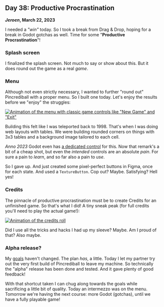 ## Day 38: Productive Procrastination

**_Jeroen_, March 22, 2023**

I needed a _"win"_ today.
So I took a break from Drag & Drop, hoping for a break in Godot gotchas as well.
Time for some "**Productive Procrastination**"!

### Splash screen

I finalized the splash screen.
Not much to say or show about this.
But it does round out the game as a real _game_.

### Menu

Although not even strictly necessary, I wanted to further "round out" Pincrediball with a proper menu.
So I built one today.
Let's enjoy the results before we "enjoy" the struggles:

[![Animation of the menu with classic game controls like "New Game" and "Exit"](/img/pincrediball-v1-20230322-menu.gif.gif)](/img/pincrediball-v1-20230322-menu.gif.gif)

Building this felt like I was teleported back to 1998.
That's when I was doing web layouts with tables.
We were building rounded corners on things with 3x3 tables and a background image tailored to each cell.

_Anno 2023_ Godot even has [a dedicated control](https://docs.godotengine.org/en/stable/classes/class_ninepatchrect.html) for this.
Now that remark's a bit of a cheap shot, but even the _intended_ controls are an absolute _pain_.
For sure a pain to _learn_, and so far also a pain to _use_.

So I gave up.
And just created some pixel-perfect buttons in Figma, once for each state.
And used a `TextureButton`.
Cop out?
Maybe.
Satisfying?
Hell yes!

### Credits

The pinnacle of productive procrastination must be to create Credits for an unfinished game.
So that's what I did!
A tiny sneak peak (for full credits you'll need to play the actual game!):

[![Animation of the credits roll](/img/pincrediball-v1-20230322-credits.gif.gif)](/img/pincrediball-v1-20230322-credits.gif.gif)

Did I use all the tricks and hacks I had up my sleeve?
Maybe.
Am I proud of that?
Also maybe.

### Alpha release?

My [goals](#day-29-planning--goals) haven't changed.
The plan _has_, a little.
Today I let my partner try out the very first build of Pincrediball to leave my machine.
So technically the "alpha" release has been done and tested.
And it gave plenty of good feedback!

With that shortcut taken I can chug along towards the goals while sacrificing a little bit of quality.
Today an intermezzo was on the menu.
Tomorrow we're having the next course: more Godot (gotchas), until we have a fully playable game!
